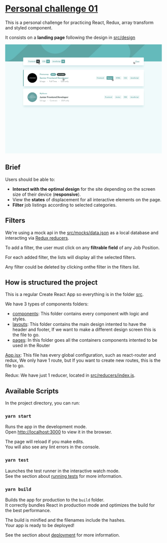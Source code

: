 # [Personal challenge 01](https://github.com/behagoras/personal-challenge-01)

This is a personal challenge for practicing React, Redux, array transform and styled component.

It consists on a **landing page** following the design in [src/design](src/design)

![](src/design/active-states.jpg)



## Brief

Users should be able to:

- **Interact with the optimal design** for the site depending on the screen size of their device (**responsive**).
- View the **states** of displacement for all interactive elements on the page.
- **Filter** job listings according to selected categories.

## Filters

We're using a mock api in the [src/mocks/data.json](src/mocks/data.json) as a local database and interacting via [Redux reducers](src/reducers).

To add a filter, the user must click on any **filtrable field** of any Job Position.

For each added filter, the lists will display all the selected filters.

Any filter could be deleted by clicking onthe filter in the filters list.

## How is structured the project

This is a regular Create React App so everything is in the folder [src](src/).

We have 3 types of components folders:

- [components](src/components): This folder contains every component with logic and styles.
- [layouts](src/layouts): This folder contains the main design intented to have the header and footer, If we want to make a different design screen this is the file to go.
- [pages](src/components): In this folder goes all the containers components intented to be used in the Router

 [App.jsx](src/App.jsx): This file has every global configuration, such as react-router and redux, We only have 1 route, but If you want to create new routes, this is the file to go.

Redux: We have just 1 reducer, located in [src/reducers/index.js](src/reducers/index.js).

## Available Scripts

In the project directory, you can run:

### `yarn start`

Runs the app in the development mode.<br />
Open [http://localhost:3000](http://localhost:3000) to view it in the browser.

The page will reload if you make edits.<br />
You will also see any lint errors in the console.

### `yarn test`

Launches the test runner in the interactive watch mode.<br />
See the section about [running tests](https://facebook.github.io/create-react-app/docs/running-tests) for more information.

### `yarn build`

Builds the app for production to the `build` folder.<br />
It correctly bundles React in production mode and optimizes the build for the best performance.

The build is minified and the filenames include the hashes.<br />
Your app is ready to be deployed!

See the section about [deployment](https://facebook.github.io/create-react-app/docs/deployment) for more information.

